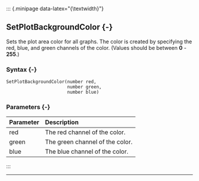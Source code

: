 ::: {.minipage data-latex="{\textwidth}"}
## SetPlotBackgroundColor {-}

Sets the plot area color for all graphs. The color is created by specifying the red, blue, and green channels of the color.
(Values should be between **0** - **255**.)

### Syntax {-}

```{sql}
SetPlotBackgroundColor(number red,
                       number green,
                       number blue)
```

### Parameters {-}

**Parameter** | **Description**
| :-- | :-- |
red | The red channel of the color.
green | The green channel of the color.
blue | The blue channel of the color.
:::

***

